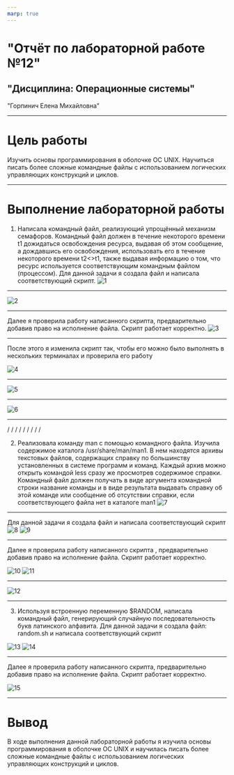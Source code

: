 ```yaml
---
marp: true
---
```

# "Отчёт по лабораторной работе №12"
## "Дисциплина: Операционные системы"
"Горпинич Елена Михайловна"

---
# Цель работы

Изучить основы программирования в оболочке ОС UNIX. Научиться писать более сложные командные файлы с использованием логических управляющих конструкций и циклов.

---
# Выполнение лабораторной работы

1)  Написала командный файл, реализующий упрощённый механизм семафоров. Командный файл должен в течение некоторого времени t1 дожидаться освобождения ресурса, выдавая об этом сообщение, а дождавшись его освобождения, использовать его в течение некоторого времени t2<>t1, также выдавая информацию о том, что ресурс используется соответствующим командным файлом (процессом). Для данной задачи я создала файл и написала соответствующий скрипт.
![1](im/1.png)

---
![2](im/2.png)

---
Далее я проверила работу написанного скрипта, предварительно добавив право на исполнение файла. Скрипт работает корректно.
![3](im/3.png)

---
После этого я изменила скрипт так, чтобы его можно было выполнять в нескольких терминалах и проверила его работу


![4](im/4.png)

---
![5](im/5.png)

---
![6](im/6.png)

---
/
/
/
/
/
/
/
/
/


2) Реализовала команду man с помощью командного файла. Изучила содержимое каталога /usr/share/man/man1. В нем находятся архивы текстовых файлов, содержащих справку по большинству установленных в системе программ и команд. Каждый архив можно открыть командой less сразу же просмотрев содержимое справки. Командный файл должен получать в виде аргумента командной строки название команды и в виде результата выдавать справку об этой команде или сообщение об отсутствии справки, если соответствующего файла нет в каталоге man1
![7](im/7.png)

---
Для данной задачи я создала файл и написала соответствующий скрипт 
![8](im/8.png)
![9](im/9.png)	

---
Далее я проверила работу написанного скрипта , предварительно добавив право на исполнение файла. Скрипт работает корректно.

![10](im/10.png)
![11](im/11.png)

---
![12](im/12.png)

---
3)	Используя встроенную переменную $RANDOM, написала командный файл, генерирующий случайную последовательность букв латинского алфавита. Для данной задачи я создала файл: random.sh и написала соответствующий скрипт 

![13](im/13.png)
![14](im/14.png)

---
Далее я проверила работу написанного скрипта, предварительно добавив право на исполнение файла. Скрипт работает корректно.

![15](im/15.png)
 

---
# Вывод

В ходе выполнения данной лабораторной работы я изучила основы программирования в оболочке ОС UNIX и научилась писать более сложные командные файлы с использованием логических управляющих конструкций и циклов.
